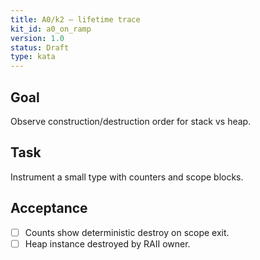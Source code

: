 ```yaml
---
title: A0/k2 — lifetime trace
kit_id: a0_on_ramp
version: 1.0
status: Draft
type: kata
---
```

## Goal
Observe construction/destruction order for stack vs heap.
## Task
Instrument a small type with counters and scope blocks.
## Acceptance
- [ ] Counts show deterministic destroy on scope exit.
- [ ] Heap instance destroyed by RAII owner.
